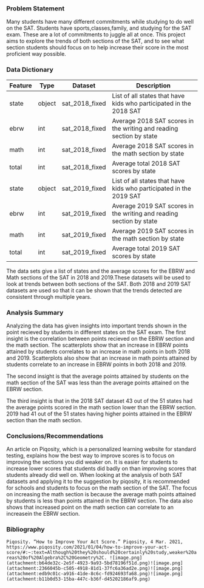 ### Problem Statement

Many students have many different commitments while studying to do well on the SAT. Students have sports,classes,family, and studying for the SAT exam. These are a lot of commitments to juggle all at once. This project aims to explore the trends of both sections of the SAT, and to see what section students should focus on to help increase their score in the most proficient way possible.  

### Data Dictionary

|Feature|Type|Dataset|Description|
|---|---|---|---|
|state|object|sat_2018_fixed|List of all states that have kids who participated in the 2018 SAT| 
|ebrw|int|sat_2018_fixed|Average 2018 SAT scores in the writing and reading section by state | 
|math|int|sat_2018_fixed|Average 2018 SAT scores in the math section by state|
|total|int|sat_2018_fixed|Average total 2018 SAT scores by state| 
|state|object|sat_2019_fixed|List of all states that have kids who participated in the 2019 SAT| 
|ebrw|int|sat_2019_fixed|Average 2019 SAT scores in the writing and reading section by state | 
|math|int|sat_2019_fixed|Average 2019 SAT scores in the math section by state|
|total|int|sat_2019_fixed|Average total 2019 SAT scores by state| 

The data sets give a list of states and the average scores for the EBRW and Math sections of the SAT in 2018 and 2019.These datasets will be used to look at trends between both sections of the SAT. Both 2018 and 2019 SAT datasets are used so that it can be shown that the trends detected are consistent through multiple years. 

### Analysis Summary

Analyzing the data has given insights into important trends shown in the point recieved by students in different states on the SAT exam. The first insight is the correlation between points recieved on the EBRW section and the math section. The scatterplots show that an increase in EBRW points attained by students correlates to an increase in math points in both 2018 and 2019. Scatterplots also show that an increase in math points attained by students correlate to an increase in EBRW points in both 2018 and 2019. 

The second insight is that the average points attained by students on the math section of the SAT was less than the average points attained on the EBRW section.

The third insight is that in the 2018 SAT dataset 43 out of the 51 states had the average points scored in the math section lower than the EBRW section. 2019 had 41 out of the 51 states having higher points attained in the EBRW section than the math section. 

### Conclusions/Recommendations

An article on Piqosity, which is a personalized learning website for standard testing, explains how the best way to improve scores is to focus on improving the sections you did weaker on. It is easier for students to increase lower scores that students did badly on than improving scores that students already did well on. When looking at the analysis of both SAT datasets and applying it to the suggestion by piqosity, it is recommended for schools and students to focus on the math section of the SAT. The focus on increasing the math section is because the average math points attained by students is less than points attained in the EBRW section. The data also shows that increased point on the math section can correlate to an increasein the EBRW section. 

### Bibliography

`Piqosity. “How to Improve Your Act Score.” Piqosity, 4 Mar. 2021, https://www.piqosity.com/2021/01/04/how-to-improve-your-act-score/#:~:text=Although%20they%20should%20certainly%20study,weaker%20areas%20of%20Algebra%2C%20Geometry%2C. ![image.png](attachment:b64de32c-2e5f-4923-9a93-5bd78196f51d.png)![image.png](attachment:2366045b-c505-4918-81d1-37fc6a36ad2e.png)![image.png](attachment:edb9c01c-a916-41de-8c6c-fd924693fa68.png)![image.png](attachment:b11b0d53-15ba-447c-b36f-d45202186af9.png)`
